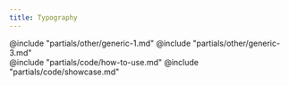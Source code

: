 ```yaml
---
title: Typography
---
```


<section id="section-other" data-markdown="1">
  @include "partials/other/generic-1.md"
  @include "partials/other/generic-3.md"
</section>

<section id="section-code" data-markdown="1">
  @include "partials/code/how-to-use.md"
  @include "partials/code/showcase.md"
</section>

